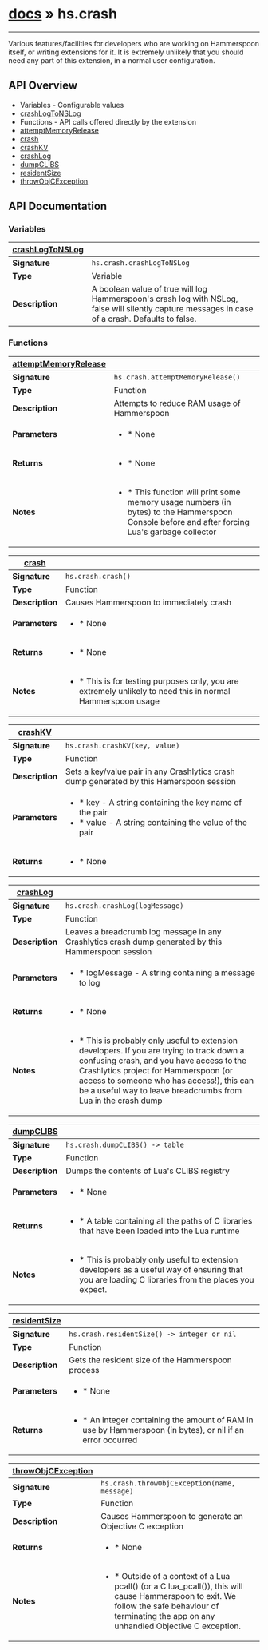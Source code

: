 # [docs](index.md) » hs.crash
---

Various features/facilities for developers who are working on Hammerspoon itself, or writing extensions for it. It is extremely unlikely that you should need any part of this extension, in a normal user configuration.

## API Overview
* Variables - Configurable values
 * [crashLogToNSLog](#crashLogToNSLog)
* Functions - API calls offered directly by the extension
 * [attemptMemoryRelease](#attemptMemoryRelease)
 * [crash](#crash)
 * [crashKV](#crashKV)
 * [crashLog](#crashLog)
 * [dumpCLIBS](#dumpCLIBS)
 * [residentSize](#residentSize)
 * [throwObjCException](#throwObjCException)

## API Documentation

### Variables

| [crashLogToNSLog](#crashLogToNSLog)         |                                                                                     |
| --------------------------------------------|-------------------------------------------------------------------------------------|
| **Signature**                               | `hs.crash.crashLogToNSLog`                                                                    |
| **Type**                                    | Variable                                                                     |
| **Description**                             | A boolean value of true will log Hammerspoon's crash log with NSLog, false will silently capture messages in case of a crash. Defaults to false.                                                                     |

### Functions

| [attemptMemoryRelease](#attemptMemoryRelease)         |                                                                                     |
| --------------------------------------------|-------------------------------------------------------------------------------------|
| **Signature**                               | `hs.crash.attemptMemoryRelease()`                                                                    |
| **Type**                                    | Function                                                                     |
| **Description**                             | Attempts to reduce RAM usage of Hammerspoon                                                                     |
| **Parameters**                              | <ul><li> * None</li></ul> |
| **Returns**                                 | <ul><li> * None</li></ul>          |
| **Notes**                                   | <ul><li> * This function will print some memory usage numbers (in bytes) to the Hammerspoon Console before and after forcing Lua's garbage collector</li></ul>                |

| [crash](#crash)         |                                                                                     |
| --------------------------------------------|-------------------------------------------------------------------------------------|
| **Signature**                               | `hs.crash.crash()`                                                                    |
| **Type**                                    | Function                                                                     |
| **Description**                             | Causes Hammerspoon to immediately crash                                                                     |
| **Parameters**                              | <ul><li> * None</li></ul> |
| **Returns**                                 | <ul><li> * None</li></ul>          |
| **Notes**                                   | <ul><li> * This is for testing purposes only, you are extremely unlikely to need this in normal Hammerspoon usage</li></ul>                |

| [crashKV](#crashKV)         |                                                                                     |
| --------------------------------------------|-------------------------------------------------------------------------------------|
| **Signature**                               | `hs.crash.crashKV(key, value)`                                                                    |
| **Type**                                    | Function                                                                     |
| **Description**                             | Sets a key/value pair in any Crashlytics crash dump generated by this Hamerspoon session                                                                     |
| **Parameters**                              | <ul><li> * key - A string containing the key name of the pair</li><li> * value - A string containing the value of the pair</li></ul> |
| **Returns**                                 | <ul><li> * None</li></ul>          |

| [crashLog](#crashLog)         |                                                                                     |
| --------------------------------------------|-------------------------------------------------------------------------------------|
| **Signature**                               | `hs.crash.crashLog(logMessage)`                                                                    |
| **Type**                                    | Function                                                                     |
| **Description**                             | Leaves a breadcrumb log message in any Crashlytics crash dump generated by this Hammerspoon session                                                                     |
| **Parameters**                              | <ul><li> * logMessage - A string containing a message to log</li></ul> |
| **Returns**                                 | <ul><li> * None</li></ul>          |
| **Notes**                                   | <ul><li> * This is probably only useful to extension developers. If you are trying to track down a confusing crash, and you have access to the Crashlytics project for Hammerspoon (or access to someone who has access!), this can be a useful way to leave breadcrumbs from Lua in the crash dump</li></ul>                |

| [dumpCLIBS](#dumpCLIBS)         |                                                                                     |
| --------------------------------------------|-------------------------------------------------------------------------------------|
| **Signature**                               | `hs.crash.dumpCLIBS() -> table`                                                                    |
| **Type**                                    | Function                                                                     |
| **Description**                             | Dumps the contents of Lua's CLIBS registry                                                                     |
| **Parameters**                              | <ul><li> * None</li></ul> |
| **Returns**                                 | <ul><li> * A table containing all the paths of C libraries that have been loaded into the Lua runtime</li></ul>          |
| **Notes**                                   | <ul><li> * This is probably only useful to extension developers as a useful way of ensuring that you are loading C libraries from the places you expect.</li></ul>                |

| [residentSize](#residentSize)         |                                                                                     |
| --------------------------------------------|-------------------------------------------------------------------------------------|
| **Signature**                               | `hs.crash.residentSize() -> integer or nil`                                                                    |
| **Type**                                    | Function                                                                     |
| **Description**                             | Gets the resident size of the Hammerspoon process                                                                     |
| **Parameters**                              | <ul><li> * None</li></ul> |
| **Returns**                                 | <ul><li> * An integer containing the amount of RAM in use by Hammerspoon (in bytes), or nil if an error occurred</li></ul>          |

| [throwObjCException](#throwObjCException)         |                                                                                     |
| --------------------------------------------|-------------------------------------------------------------------------------------|
| **Signature**                               | `hs.crash.throwObjCException(name, message)`                                                                    |
| **Type**                                    | Function                                                                     |
| **Description**                             | Causes Hammerspoon to generate an Objective C exception                                                                     |
| **Returns**                                 | <ul><li> * None</li></ul>          |
| **Notes**                                   | <ul><li> * Outside of a context of a Lua pcall() (or a C lua_pcall()), this will cause Hammerspoon to exit. We follow the safe behaviour of terminating the app on any unhandled Objective C exception.</li></ul>                |

